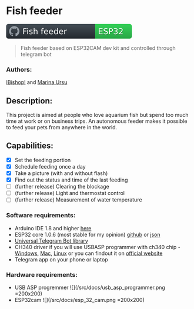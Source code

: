 # Fish feeder
![My Badge](/src/docs/badge_ff.svg)

>Fish feeder based on ESP32CAM dev kit and controlled through telegram bot

### Authors: 
[IBishopI](https://github.com/IBishopI) and [Marina Ursu](https://github.com/marinaursu)

## Description:

This project is aimed at people who love aquarium fish but spend too much time at work or on business trips.
An autonomous feeder makes it possible to feed your pets from anywhere in the world.

## Capabilities:
- [x]  Set the feeding portion
- [x]  Schedule feeding once a day
- [x]  Take a picture (with and without flash)
- [x]  Find out the status and time of the last feeding
- [ ]  (further release) Clearing the blockage
- [ ]  (further release) Light and thermostat control
- [ ]  (further release) Measurement of water temperature

### Software requirements:
- Arduino IDE 1.8 and higher [here](https://www.arduino.cc/en/software)
- ESP32 core 1.0.6 (most stable for my opinion) [github](https://github.com/espressif/arduino-esp32) or [json](https://raw.githubusercontent.com/espressif/arduino-esp32/gh-pages/package_esp32_index.json)
- [Universal Telegram Bot library](https://github.com/witnessmenow/Universal-Arduino-Telegram-Bot)
- CH340 driver if you will use USBASP programmer with ch340 chip - [Windows](https://sparks.gogo.co.nz/assets/_site_/downloads/CH34x_Install_Windows_v3_4.zip), [Mac](https://github.com/adrianmihalko/ch340g-ch34g-ch34x-mac-os-x-driver/raw/master/CH34x_Install_V1.5.pkg), [Linux](https://sparks.gogo.co.nz/assets/_site_/downloads/CH340_LINUX.zip "Already built in kernel but if isnt you can download it by click this link") or you can findout it on [official website](http://www.wch.cn/download/ch341ser_zip.html)
- Telegram app on your phone or laptop

### Hardware requirements:
- USB ASP progremmer
![](/src/docs/usb_asp_programmer.png =200x200)
- ESP32cam
![](/src/docs/esp_32_cam.png =200x200)
